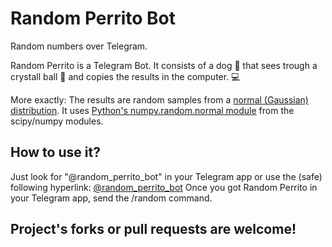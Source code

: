 # Random Perrito Bot

Random numbers over Telegram.

Random Perrito is a Telegram Bot. It consists of a dog :dog: that sees trough a crystall ball :crystal_ball: and copies the results in the computer. :computer:

More exactly: The results are random samples from a [normal (Gaussian) distribution](https://en.wikipedia.org/wiki/Normal_distribution). It uses [Python's numpy.random.normal module](http://docs.scipy.org/doc/numpy/reference/generated/numpy.random.normal.html#numpy.random.normal) from the scipy/numpy modules.

## How to use it?
Just look for "@random_perrito_bot" in your Telegram app or use the (safe) following hyperlink: [@random_perrito_bot](tg://resolve?domain=random_perrito_bot)
Once you got Random Perrito in your Telegram app, send the /random command.

## Project's forks or pull requests are welcome!
